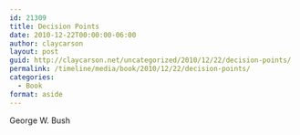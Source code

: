 ```yaml
---
id: 21309
title: Decision Points
date: 2010-12-22T00:00:00-06:00
author: claycarson
layout: post
guid: http://claycarson.net/uncategorized/2010/12/22/decision-points/
permalink: /timeline/media/book/2010/12/22/decision-points/
categories:
  - Book
format: aside
---
```

<div class="media-details"></div>

<div class="media-creator">George W. Bush</div>

<div class="media-rating"></div>